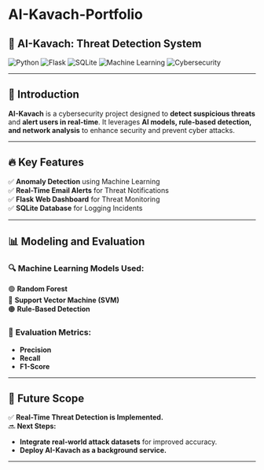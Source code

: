 # AI-Kavach-Portfolio  
## 🚀 AI-Kavach: Threat Detection System  

![Python](https://img.shields.io/badge/Python-3.9-blue)
![Flask](https://img.shields.io/badge/Flask-Web_Framework-green)
![SQLite](https://img.shields.io/badge/Database-SQLite-yellow)
![Machine Learning](https://img.shields.io/badge/Machine%20Learning-Random%20Forest-red)
![Cybersecurity](https://img.shields.io/badge/Security-Threat%20Detection-purple)

---

## 🚀 Introduction  
**AI-Kavach** is a cybersecurity project designed to **detect suspicious threats** and **alert users in real-time**. It leverages **AI models, rule-based detection, and network analysis** to enhance security and prevent cyber attacks.  

---

## 🔥 Key Features  
✅ **Anomaly Detection** using Machine Learning  
✅ **Real-Time Email Alerts** for Threat Notifications  
✅ **Flask Web Dashboard** for Threat Monitoring  
✅ **SQLite Database** for Logging Incidents  

---

## 📊 Modeling and Evaluation  
### 🔍 **Machine Learning Models Used:**  
🟢 **Random Forest**  
🔵 **Support Vector Machine (SVM)**  
🟠 **Rule-Based Detection**  

### 📌 **Evaluation Metrics:**  
- **Precision**  
- **Recall**  
- **F1-Score**  

---

## 🚀 Future Scope  
✅ **Real-Time Threat Detection is Implemented.**  
🔜 **Next Steps:**  
- **Integrate real-world attack datasets** for improved accuracy.  
- **Deploy AI-Kavach as a background service.**  

---
